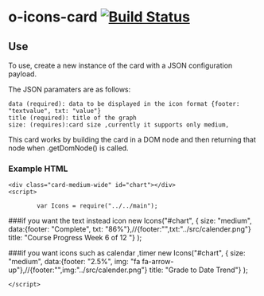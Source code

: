 # o-icons-card [![Build Status](https://travis-ci.org/Pearson-Higher-Ed/o-icons-card.svg)](https://travis-ci.org/Pearson-Higher-Ed/o-icons-card)

## Use

To use, create a new instance of the card with a JSON configuration payload.

The JSON paramaters are as follows:

	data (required): data to be displayed in the icon format {footer: "textvalue", txt: "value"}
    title (required): title of the graph
    size: (requires):card size ,currently it supports only medium,

This card works by building the card in a DOM node and then returning that node when .getDomNode() is called.

### Example HTML
	<div class="card-medium-wide" id="chart"></div>
	<script>
	
			var Icons = require("../../main");

###if you want the text instead icon 
		    new Icons("#chart", {
		        size: "medium",
		        data:{footer: "Complete", txt: "86%"},//{footer:"",txt:"../src/calender.png"}
		        title: "Course Progress Week 6 of 12 "}
		    );

###if you want icons such as calendar ,timer 
		    new Icons("#chart", {
       			 size: "medium",
        		data:{footer: "2.5%", img: "fa fa-arrow-up"},//{footer:"",img:"../src/calender.png"}
        		title: "Grade to Date Trend"}
  			);

	</script>
